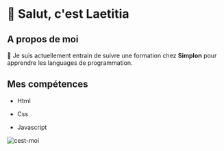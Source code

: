 <h1> 🌸 Salut, c'est Laetitia</h1>

<h2>A propos de moi</h2>

🧁 Je suis actuellement entrain de suivre une formation chez **Simplon** pour apprendre les languages de programmation. 


<h2>Mes compétences</h2>

- Html
* Css
+ Javascript



![cest-moi](https://github.com/Laeti013/Laeti013/assets/153726593/c37fbc23-6e15-4633-96d6-42caf5cd0c91)


